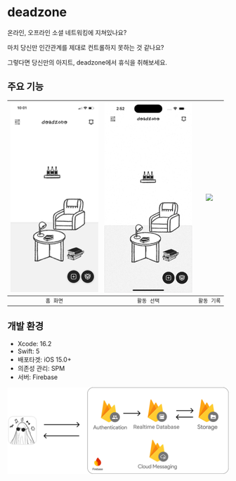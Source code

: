 # deadzone
온라인, 오프라인 소셜 네트워킹에 지쳐있나요?

마치 당신만 인간관계를 제대로 컨트롤하지 못하는 것 같나요?

그렇다면 당신만의 아지트, deadzone에서 휴식을 취해보세요.

## 주요 기능

| <img width="200" src="images/홈이미지.gif"> | <img width="200" src="images/에셋변경이미지.gif"> | <img width="200" src="images/사진업로드이미지.gif"> |
| :-:| :-: | :-: |
| `홈 화면` | `활동 선택` | `활동 기록` |

## 개발 환경
- Xcode: 16.2
- Swift: 5
- 배포타겟: iOS 15.0+
- 의존성 관리: SPM
- 서버: Firebase 

<img src="images/firebase.png">
